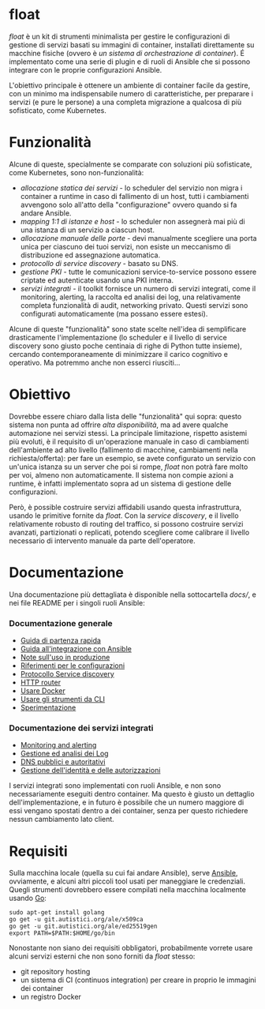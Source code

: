 float
====

*float* è un kit di strumenti minimalista per gestire le
configurazioni di gestione di servizi basati su immagini di container,
installati direttamente su macchine fisiche (ovvero è *un sistema di
orchestrazione di container*). É implementato come una serie di plugin
e di ruoli di Ansible che si possono integrare con le proprie
configurazioni Ansible.

L'obiettivo principale è ottenere un ambiente di container facile da
gestire, con un minimo ma indispensabile numero di caratteristiche,
per preparare i servizi (e pure le persone) a una completa migrazione
a qualcosa di più sofisticato, come Kubernetes.

# Funzionalità

Alcune di queste, specialmente se comparate con soluzioni più sofisticate,
come Kubernetes, sono non-funzionalità:

* *allocazione statica dei servizi* - lo scheduler del servizio non
  migra i container a runtime in caso di fallimento di un host, tutti
  i cambiamenti avvengono solo all'atto della "configurazione" ovvero
  quando si fa andare Ansible.
* *mapping 1:1 di istanze e host* - lo scheduler non assegnerà mai più
  di una istanza di un servizio a ciascun host.
* *allocazione manuale delle porte* - devi manualmente scegliere una
  porta unica per ciascuno dei tuoi servizi, non esiste un meccanismo
  di distribuzione ed assegnazione automatica.
* *protocollo di service discovery* - basato su DNS.
* *gestione PKI* - tutte le comunicazioni service-to-service possono
  essere criptate ed autenticate usando una PKI interna.
* *servizi integrati* - il toolkit fornisce un numero di servizi
  integrati, come il monitoring, alerting, la raccolta ed analisi dei
  log, una relativamente completa funzionalità di audit, networking
  privato. Questi servizi sono configurati automaticamente (ma possano
  essere estesi).

Alcune di queste "funzionalità" sono state scelte nell'idea di
semplificare drasticamente l'implementazione (lo scheduler e il
livello di service discovery sono giusto poche centinaia di righe di
Python tutte insieme), cercando contemporaneamente di minimizzare il
carico cognitivo e operativo. Ma potremmo anche non esserci
riusciti...

# Obiettivo

Dovrebbe essere chiaro dalla lista delle "funzionalità" qui sopra:
questo sistema non punta ad offrire *alta disponibilità*, ma ad avere qualche automazione nei servizi stessi. 
La principale limitazione, rispetto asistemi più evoluti, è il requisito di un'operazione manuale in caso
di cambiamenti dell'ambiente ad alto livello (fallimento di macchine,
cambiamenti nella richiesta/offerta): per fare un esempio, se avete
configurato un servizio con un'unica istanza su un server che poi si
rompe, *float* non potrà fare molto per voi, almeno non
automaticamente. Il sistema non compie azioni a runtime, è infatti
implementato sopra ad un sistema di gestione delle configurazioni.

Però, è possible costruire servizi affidabili usando questa
infrastruttura, usando le primitive fornite da *float*. Con la
*service discovery*, e il livello relativamente robusto di routing del
traffico, si possono costruire servizi avanzati, partizionati o
replicati, potendo scegliere come calibrare il livello necessario di
intervento manuale da parte dell'operatore.

# Documentazione

Una documentazione più dettagliata è disponible nella sottocartella
*docs/*, e nei file README per i singoli ruoli Ansible:

### Documentazione generale

* [Guida di partenza rapida](docs/quickstart.it.md)
* [Guida all'integrazione con Ansible](docs/ansible.it.md)
* [Note sull'uso in produzione](docs/running.it.md)
* [Riferimenti per le configurazioni](docs/configuration.it.md)
* [Protocollo Service discovery](docs/service_mesh.it.md)
* [HTTP router](docs/http_router.it.md)
* [Usare Docker](roles/docker/README.it.md)
* [Usare gli strumenti da CLI](docs/cli.it.md)
* [Sperimentazione](docs/testing.it.md)

### Documentazione dei servizi integrati

* [Monitoring and alerting](roles/prometheus/README.it.md)
* [Gestione ed analisi dei Log](roles/log-collector/README.it.md)
* [DNS pubblici e autoritativi](roles/dns/README.it.md)
* [Gestione dell'identità e delle autorizzazioni](docs/identity_management.it.md)

I servizi integrati sono implementati con ruoli Ansible, e non sono
necessariamente eseguiti dentro container. Ma questo è giusto un
dettaglio dell'implementazione, e in futuro è possibile che un numero
maggiore di essi vengano spostati dentro a dei container, senza per
questo richiedere nessun cambiamento lato client.

# Requisiti

Sulla macchina locale (quella su cui fai andare Ansible), serve
[Ansible](https://ansible.com), ovviamente, e alcuni altri piccoli
tool usati per maneggiare le credenziali. Quegli strumenti dovrebbero
essere compilati nella macchina localmente usando
[Go](https://golang.org):

```shell
sudo apt-get install golang
go get -u git.autistici.org/ale/x509ca
go get -u git.autistici.org/ale/ed25519gen
export PATH=$PATH:$HOME/go/bin
```

Nonostante non siano dei requisiti obbligatori, probabilmente vorrete
usare alcuni servizi esterni che non sono forniti da *float* stesso:

* git repository hosting
* un sistema di CI (continuos integration) per creare in proprio le immagini dei container
* un registro Docker
